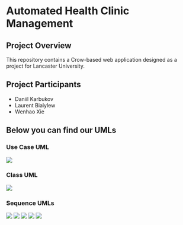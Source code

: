# Automated Health Clinic Management

## Project Overview

This repository contains a Crow-based web application designed as a project for Lancaster University.

## Project Participants
* Daniil Karbukov
* Laurent Bialylew
* Wenhao Xie

## Below you can find our UMLs

### Use Case UML

![](https://github.com/LegendaryLoona/Lancaster2ndproject/blob/main/UMLs/Use%20case%20diagram.png)

### Class UML

![](https://github.com/LegendaryLoona/Lancaster2ndproject/blob/main/UMLs/Class%20diagram.png)

### Sequence UMLs

![](https://github.com/LegendaryLoona/Lancaster2ndproject/blob/main/UMLs/Sequence%20diagram%20for%20creating%20doctor%20profiles.png)
![](https://github.com/LegendaryLoona/Lancaster2ndproject/blob/main/UMLs/Sequence%20diagram%20for%20managing%20profiles%20or%20appointments.png)
![](https://github.com/LegendaryLoona/Lancaster2ndproject/blob/main/UMLs/Sequence%20diagram%20for%20registering%20patients.png)
![](https://github.com/LegendaryLoona/Lancaster2ndproject/blob/main/UMLs/Sequence%20diagram%20for%20viewing%20list%20of%20appointments.png)
![](https://github.com/LegendaryLoona/Lancaster2ndproject/blob/main/UMLs/Sequence%20diagram%20for%20booking%20appointments.png)
